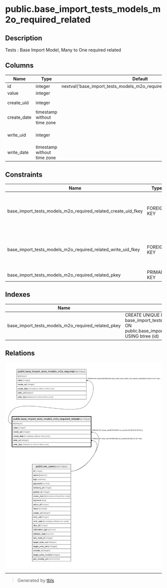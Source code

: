 # public.base_import_tests_models_m2o_required_related

## Description

Tests : Base Import Model, Many to One required related

## Columns

| Name | Type | Default | Nullable | Children | Parents | Comment |
| ---- | ---- | ------- | -------- | -------- | ------- | ------- |
| id | integer | nextval('base_import_tests_models_m2o_required_related_id_seq'::regclass) | false | [public.base_import_tests_models_m2o_required](public.base_import_tests_models_m2o_required.md) |  |  |
| value | integer |  | true |  |  | Value |
| create_uid | integer |  | true |  | [public.res_users](public.res_users.md) | Created by |
| create_date | timestamp without time zone |  | true |  |  | Created on |
| write_uid | integer |  | true |  | [public.res_users](public.res_users.md) | Last Updated by |
| write_date | timestamp without time zone |  | true |  |  | Last Updated on |

## Constraints

| Name | Type | Definition |
| ---- | ---- | ---------- |
| base_import_tests_models_m2o_required_related_create_uid_fkey | FOREIGN KEY | FOREIGN KEY (create_uid) REFERENCES res_users(id) ON DELETE SET NULL |
| base_import_tests_models_m2o_required_related_write_uid_fkey | FOREIGN KEY | FOREIGN KEY (write_uid) REFERENCES res_users(id) ON DELETE SET NULL |
| base_import_tests_models_m2o_required_related_pkey | PRIMARY KEY | PRIMARY KEY (id) |

## Indexes

| Name | Definition |
| ---- | ---------- |
| base_import_tests_models_m2o_required_related_pkey | CREATE UNIQUE INDEX base_import_tests_models_m2o_required_related_pkey ON public.base_import_tests_models_m2o_required_related USING btree (id) |

## Relations

![er](public.base_import_tests_models_m2o_required_related.svg)

---

> Generated by [tbls](https://github.com/k1LoW/tbls)

